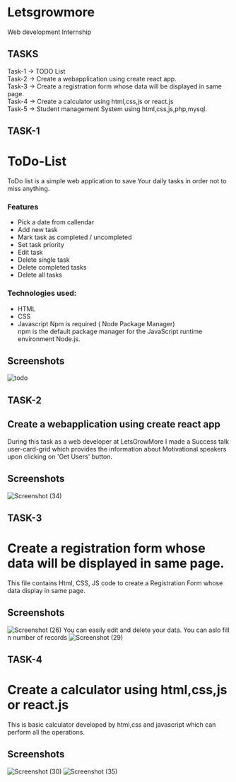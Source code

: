 
# Letsgrowmore
Web development Internship 

## TASKS
Task-1 -> TODO List   
Task-2 -> Create a webapplication using create react app.  
Task-3 -> Create a registration form whose data will be displayed in same page.  
Task-4 -> Create a calculator using html,css,js or react.js  
Task-5 -> Student management System using html,css,js,php,mysql.

## TASK-1
# ToDo-List
ToDo list is a simple web application to save Your daily tasks in order not to miss anything.
### Features
* Pick a date from callendar
* Add new task
* Mark task as completed / uncompleted
* Set task priority
* Edit task
* Delete single task
* Delete completed tasks
* Delete all tasks
### Technologies used:
* HTML
* CSS
* Javascript
 Npm is required ( Node Package Manager)  
    npm is the default package manager for the JavaScript runtime environment Node.js.
## Screenshots
![todo](https://github.com/Chandana7213/Letsgrowmore-Tasks-/assets/131273090/ca807548-9453-4876-9676-182e27a3e4b3) 


## TASK-2
## Create a webapplication using create react app
During this task as a web developer  at LetsGrowMore I made a Success talk user-card-grid which provides the information about Motivational speakers upon clicking on 'Get Users' button.
## Screenshots
![Screenshot (34)](https://github.com/Chandana7213/Letsgrowmore-Tasks-/assets/131273090/9a2e67f6-4939-46cd-8083-127d6c98863e)

## TASK-3
# Create a registration form whose data will be displayed in same page. 
This file contains Html, CSS, JS code to create a Registration Form whose data display in same page.
## Screenshots
![Screenshot (26)](https://github.com/Chandana7213/Letsgrowmore-Tasks-/assets/131273090/5a0ab0b0-f557-477c-b93d-6c33fa841348)
You can easily edit and delete your data.
You can aslo fill n number of records
![Screenshot (29)](https://github.com/Chandana7213/Letsgrowmore-Tasks-/assets/131273090/8ae01069-21ea-485c-b209-389f4165a071)

## TASK-4
# Create a calculator using html,css,js or react.js  
This is basic calculator developed by html,css and javascript which can perform all the operations.
## Screenshots
![Screenshot (30)](https://github.com/Chandana7213/Letsgrowmore-Tasks-/assets/131273090/bde05fca-0bb6-4ef3-8fcc-c0f180cd8b74)
![Screenshot (35)](https://github.com/Chandana7213/Letsgrowmore-Tasks-/assets/131273090/a4f9dd14-1a6d-44e5-ba6f-51305e278109)

